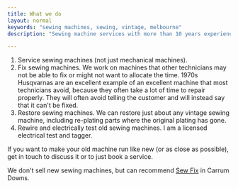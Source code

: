 ```yaml
---
title: What we do
layout: normal
keywords: "sewing machines, sewing, vintage, melbourne"
description: "Sewing machine services with more than 10 years experience based in Melbourne, Australia"

---
```

<div class="container justify-content-center">
<div class="row">
<div class="col-12 mb-1">
<ol class="list-group list-group-numbered">
<li class="list-group-item list-group-item-primary">Service sewing machines (not just mechanical machines).</li>
<li class="list-group-item list-group-item-primary">Fix sewing machines. We work on machines that other technicians may not be able to fix or might not want to allocate the time. 1970s Husqvarnas are an excellent example of an excellent machine that most technicians avoid, because they often take a lot of time to repair properly. They will often avoid telling the customer and will instead say that it can't be fixed.</li>
<li class="list-group-item list-group-item-primary">Restore sewing machines. We can restore just about any vintage sewing machine, including re-plating parts where the original plating has gone.</li>
<li class="list-group-item list-group-item-primary">Rewire and electrically test old sewing machines. I am a licensed electrical test and tagger.</li>
</ol>
<p class="has-large-font-size">If you want to make your old machine run like new (or as close as possible), get in touch to discuss it or to just book a service.</p>
<p class="has-large-font-size">We don't sell new sewing machines, but can recommend <a href="https://sewfixonline.com.au/">Sew Fix</a> in Carrum Downs.</p>
</div><!-- end col -->
</div><!-- end row -->
</div><!-- end container -->

